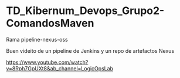 # TD_Kibernum_Devops_Grupo2-ComandosMaven

Rama pipeline-nexus-oss

Buen videito de un pipeline de Jenkins y un repo de artefactos Nexus

https://www.youtube.com/watch?v=8Rph7GpUXt8&ab_channel=LogicOpsLab
